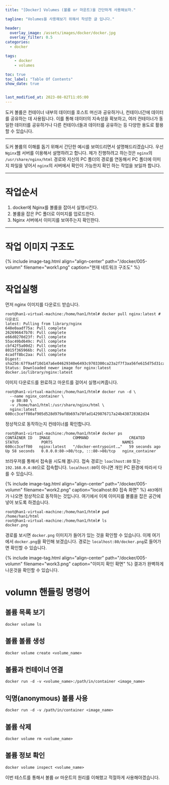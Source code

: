 ```yaml
---
title: "[Docker] Volumes (볼륨 or 마운트)을 간단하게 사용해보자."

tagline: "Volumes을 사용해보기 위해서 작성한 글 입니다."

header:
  overlay_image: /assets/images/docker/docker.jpg
  overlay_filter: 0.5
categories:
  - docker

tags:
    - docker
    - volumes

toc: true
toc_label: "Table Of Contents"
show_date: true


last_modified_at: 2023-08-02T11:05:00
---
```


도커 볼륨은 컨테이너 내부의 데이터를 호스트 머신과 공유하거나, 컨테이너간에 데이터를 공유하는 데 사용됩니다. 이를 통해 데이터의 지속성을 확보하고, 여러 컨테이너가 동일한 데이터를 공유하거나 다른 컨테이너들과 데이터를 공유하는 등 다양한 용도로 활용할 수 있습니다.

---

도커 볼륨의 이해를 돕기 위해서 간단한 예시를 보여드리면서 설명해드리겠습니다. 우선 `Nginx`웹 서버를 이용해서 설명하려고 합니다.
제가 진행하려고 하는것은 `nginx`의 `/usr/share/nginx/html` 경로와 지신의 PC 폴더의 경로를 연동해서 PC 폴더에 이미지 파일을 넣어서 `nginx`의 서버에서 확인이 가능한지 확인 하는 작업을 보일까 합니다.

---

# 작업순서
1. docker에 Nginx를 볼륨을 잡아서 실행시킨다.
2. 볼륨을 잡은 PC 폴더로 이미지를 업로드한다.
3. Nginx 서버에서 이미지를 보여주는지 확인한다.

---

# 작업 이미지 구조도
{% 
  include image-tag.html
  align="align-center"
  path="/docker/005-volumn"
  filename="work1.png"
  caption="현재 네트워크 구조도"
%}

# 작업실행

먼저 nginx 이미지를 다운로드 받습니다. 
``` shell
root@han1-virtual-machine:/home/han1/html# docker pull nginx:latest # 다운로드
latest: Pulling from library/nginx
648e0aadf75a: Pull complete 
262696647b70: Pull complete 
e66d0270d23f: Pull complete 
55ac49bd649c: Pull complete 
cbf42f5a00d2: Pull complete 
8015f365966b: Pull complete 
4cadff8bc2aa: Pull complete 
Digest: sha256:67f9a4f10d147a6e04629340e6493c9703300ca23a2f7f3aa56fe615d75d31ca
Status: Downloaded newer image for nginx:latest
docker.io/library/nginx:latest
```

이미지 다운로드를 완료하고 마운트를 걸어서 실행시켜줍니다.
``` shell
root@han1-virtual-machine:/home/han1/html# docker run -d \
  --name nginx_container \
  -p 80:80 \
  -v /home/han1/html:/usr/share/nginx/html \
  nginx:latest
600cc3ceff00af905d528d979af8b697a70fad1429876717a24b438728382d34
```

정상적으로 동작하는지 컨테이너를 확인합니다.
``` shell
root@han1-virtual-machine:/home/han1/html# docker ps
CONTAINER ID   IMAGE          COMMAND                  CREATED          STATUS          PORTS                               NAMES
600cc3ceff00   nginx:latest   "/docker-entrypoint.…"   59 seconds ago   Up 58 seconds   0.0.0.0:80->80/tcp, :::80->80/tcp   nginx_container
```
브라우저를 통해서 접속을 시도해 봅니다. 접속 경로는 `loaclhost:80` 또는 `192.168.0.4:80`으로 접속합니다. 
`localhost:80`이 아니면 개인 PC 환경에 따라서 다를 수 있습니다. 

{% 
  include image-tag.html
  align="align-center"
  path="/docker/005-volumn"
  filename="work2.png"
  caption="localhost:80 접속 화면"
%}
`403`에러가 나오면 정상적으로 동작하는 것입니다. 여기에서 이제 이미지를 볼륨을 잡은 공간에 넣어 보도록 하겠습니다.
``` shell
root@han1-virtual-machine:/home/han1/html# pwd
/home/han1/html
root@han1-virtual-machine:/home/han1/html# ls
docker.png
```
경로를 보시면 `docker.png` 이미지가 들어가 있는 것을 확인할 수 있습니다. 이제 여기에서 `docker.png`을 확인해 보겠습니다. 경로는 `localhost:80/docker.png`로 들어가면 확인할 수 있습니다.

{% 
  include image-tag.html
  align="align-center"
  path="/docker/005-volumn"
  filename="work3.png"
  caption="이미지 확인 확면"
%}
결과가 완벽하게 나온것을 확인할 수 있습니다.

# volumn 핸들링 명령어

## 볼륨 목록 보기
``` shell
docker volume ls
```

## 볼륨 볼륨 생성
``` shell
docker volume create <volume_name>
```

## 볼륨과 컨테이너 연결
``` shell
docker run -d -v <volume_name>:/path/in/container <image_name>
```

## 익명(anonymous) 볼륨 사용
``` shell
docker run -d -v /path/in/container <image_name>
```

## 볼륨 삭제
``` shell
docker volume rm <volume_name>
```

## 볼륨 정보 확인
``` shell
docker volume inspect <volume_name>
```

이번 테스트를 통해서 볼륨 or 마운트의 원리를 이해했고 적절하게 사용해야겠습니다.